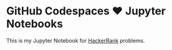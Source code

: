 # GitHub Codespaces ♥️ Jupyter Notebooks

This is my Jupyter Notebook for [HackerRank](https://www.hackerrank.com/) problems.